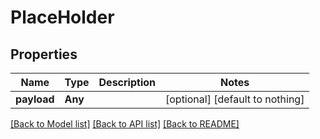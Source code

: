 # PlaceHolder


## Properties
Name | Type | Description | Notes
------------ | ------------- | ------------- | -------------
**payload** | **Any** |  | [optional] [default to nothing]


[[Back to Model list]](../README.md#models) [[Back to API list]](../README.md#api-endpoints) [[Back to README]](../README.md)


